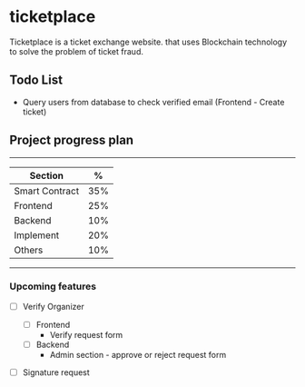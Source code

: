 # ticketplace
Ticketplace is a ticket exchange website. that uses Blockchain technology to solve the problem of ticket fraud.

## **Todo List**
* Query users from database to check verified email (Frontend - Create ticket)


## Project progress plan
------------------------
Section | %
------- | -------
Smart Contract | 35%
Frontend | 25%
Backend | 10%
Implement | 20%
Others | 10%

------------------------
### Upcoming features
- [ ] Verify Organizer
    - [ ] Frontend
        * Verify request form 
    - [ ] Backend
        * Admin section - approve or reject request form
- [ ] Signature request

